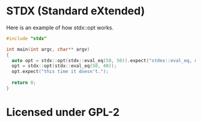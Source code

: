 # STDX (Standard eXtended)

Here is an example of how stdx::opt works.

```cpp
#include "stdx"

int main(int argc, char** argv)
{
  auto opt = stdx::opt(stdx::eval_eq(50, 50)).expect("stdex::eval_eq, does not match!");
  opt = stdx::opt(stdx::eval_eq(50, 40));
  opt.expect("this time it doesn't.");
  
  return 0;
}
```

# Licensed under GPL-2

